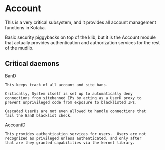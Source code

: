 # Account

This is a very critical subsystem, and it provides all account management functions in Kotaka.

Basic security piggybacks on top of the klib, but it is the Account
module that actually provides authentication and authorization services
for the rest of the mudlib.

## Critical daemons

BanD

	This keeps track of all account and site bans.

	Critically, System itself is set up to automatically deny
	connections from sitebanned IPs by acting as a UserD proxy to
	prevent unprivileged code from exposure to blacklisted IPs.

	Cascaded UserDs are not even allowed to handle connections that
	fail the BanD blacklist check.

AccountD

	This provides authentication services for users.  Users are not
	recognized as privileged unless authenticated, and only after
	that are they granted capabilities via the kernel library.
